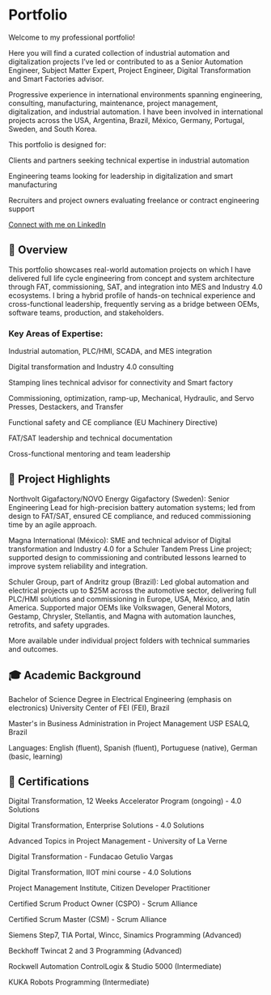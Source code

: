 
# **Portfolio**

Welcome to my professional portfolio! 

Here you will find a curated collection of industrial automation and digitalization projects I’ve led or contributed to as a Senior Automation Engineer, Subject Matter Expert, Project Engineer, Digital Transformation and Smart Factories advisor. 

Progressive experience in international environments spanning engineering, consulting, manufacturing, maintenance, project management, digitalization, and industrial automation. I have been involved in international projects across the USA, Argentina, Brazil, México, Germany, Portugal, Sweden, and South Korea.

This portfolio is designed for:

Clients and partners seeking technical expertise in industrial automation

Engineering teams looking for leadership in digitalization and smart manufacturing

Recruiters and project owners evaluating freelance or contract engineering support

[Connect with me on LinkedIn](https://www.linkedin.com/in/agenario) 

## **🔧 Overview**

This portfolio showcases real-world automation projects on which I have delivered full life cycle engineering from concept and system architecture through FAT, commissioning, SAT, and integration into MES and Industry 4.0 ecosystems. I bring a hybrid profile of hands-on technical experience and cross-functional leadership, frequently serving as a bridge between OEMs, software teams, production, and stakeholders.

### **Key Areas of Expertise**:

Industrial automation, PLC/HMI, SCADA, and MES integration

Digital transformation and Industry 4.0 consulting

Stamping lines technical advisor for connectivity and Smart factory

Commissioning, optimization, ramp-up, Mechanical, Hydraulic, and Servo Presses, Destackers, and Transfer

Functional safety and CE compliance (EU Machinery Directive)

FAT/SAT leadership and technical documentation

Cross-functional mentoring and team leadership

## **📂 Project Highlights**

Northvolt Gigafactory/NOVO Energy Gigafactory (Sweden): Senior Engineering Lead for high-precision battery automation systems; led from design to FAT/SAT, ensured CE compliance, and reduced commissioning time by an agile approach.

Magna International (México): SME and technical advisor of Digital transformation and Industry 4.0 for a Schuler Tandem Press Line project; supported design to commissioning and contributed lessons learned to improve system reliability and integration.

Schuler Group, part of Andritz group (Brazil): Led global automation and electrical projects up to $25M across the automotive sector, delivering full PLC/HMI solutions and commissioning in Europe, USA, México, and latin America. Supported major OEMs like Volkswagen, General Motors, Gestamp, Chrysler, Stellantis, and Magna with automation launches, retrofits, and safety upgrades.

More available under individual project folders with technical summaries and outcomes.

## **🎓 Academic Background**

Bachelor of Science Degree in Electrical Engineering (emphasis on electronics)
University Center of FEI (FEI), Brazil

Master's in Business Administration in Project Management
USP ESALQ, Brazil

Languages: English (fluent), Spanish (fluent),  Portuguese (native), German (basic, learning)

## **📜 Certifications**

Digital Transformation, 12 Weeks Accelerator Program (ongoing) - 4.0 Solutions

Digital Transformation, Enterprise Solutions - 4.0 Solutions 

Advanced Topics in Project Management - University of La Verne

Digital Transformation - Fundacao Getulio Vargas

Digital Transformation, IIOT mini course - 4.0 Solutions 

Project Management Institute, Citizen Developer Practitioner

Certified Scrum Product Owner (CSPO) - Scrum Alliance

Certified Scrum Master (CSM) - Scrum Alliance

Siemens Step7, TIA Portal, Wincc, Sinamics Programming (Advanced)

Beckhoff Twincat 2 and 3 Programming (Advanced)

Rockwell Automation ControlLogix & Studio 5000 (Intermediate)

KUKA Robots Programming (Intermediate) 

